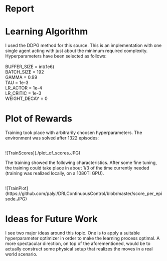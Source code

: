 <h1>Report</h1>

<h1>Learning Algorithm</h1>
<p>
I used the DDPG method for this source. This is an implementation with one single agent acting with just about the minimum required complexity.
Hyperparameters have been selected as follows:<br><br>
BUFFER_SIZE = int(1e6)  <br>
BATCH_SIZE = 192        <br>
GAMMA = 0.99            <br>
TAU = 1e-3              <br>
LR_ACTOR = 1e-4         <br>
LR_CRITIC = 1e-3        <br>
WEIGHT_DECAY = 0        <br>
</p>

<h1>Plot of Rewards</h1>
<p>Training took place with arbitrarily choosen hyperparameters. The environment was solved after 1322 episodes:</p>
<br>
![TrainScores](./plot_of_scores.JPG)
<p>The training showed the following characteristics. After some fine tuning, the training could take place in about 1/3 of the time currently needed (training was realized locally, on a 1080Ti GPU).</p>
<br>
![TrainPlot](https://github.com/palyi/DRLContinuousControl/blob/master/score_per_episode.JPG)

<h1>Ideas for Future Work</h1>
I see two major ideas around this topic. One is to apply a suitable hyperparameter optimizer in order to make the learning process optimal.
A more spectacular direction, on top of the aforementioned, would be to actually construct some physical setup that realizes the moves in a real world scenario.
